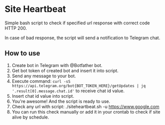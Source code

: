 Site Heartbeat
===
Simple bash script to check if specified url response with correct code HTTP 200.

In case of bad response, the script will send a notification to Telegram chat.

How to use
---

1. Create bot in Telegram with @Botfather bot.
2. Get bot token of created bot and insert it into script.
3. Send any message to your bot.
4. Execute command:
   `curl -sS https://api.telegram.org/bot{BOT_TOKEN_HERE}/getUpdates | jq '.result[0].message.chat.id'`
to receive chat id value.
5. Insert chat id value into script.
6. You're awesome! And the script is ready to use.
7. Check any url with script: ./siteheartbeat.sh -u https://www.google.com
8. You can run this check manually or add it in your crontab to check if site alive by schedule. 